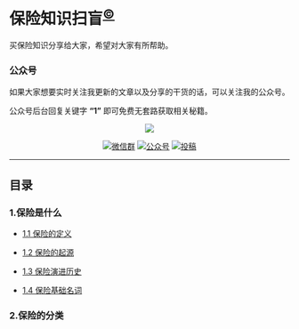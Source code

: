 
# 保险知识扫盲<sup>[©](https://github.com/ganfanlaowang/insurance_knowledge)</sup>

买保险知识分享给大家，希望对大家有所帮助。



### 公众号

如果大家想要实时关注我更新的文章以及分享的干货的话，可以关注我的公众号。

公众号后台回复关键字 **“1”** 即可免费无套路获取相关秘籍。

<p align="center">
<a href="https://github.com/ganfanlaowang/insurance_knowledge" target="_blank">
	<img src="https://laowang8123.oss-cn-beijing.aliyuncs.com/%20insurance/%E5%85%AC%E4%BC%97%E5%8F%B7.jpg" width=""/>
</a>
</p>

<p align="center">
  <a href="https://github.com/ganfanlaowang/insurance_knowledge">
  <a href="#联系我"><img src="https://img.shields.io/badge/chat-微信群-blue.svg" alt="微信群"></a>
  <a href="#公众号"><img src="https://img.shields.io/badge/%E5%85%AC%E4%BC%97%E5%8F%B7-%E5%B9%B2%E9%A5%AD%E8%80%81%E7%8E%8B-brightgreen" alt="公众号"></a>
  <a href="#投稿"><img src="https://img.shields.io/badge/support-投稿-critical.svg" alt="投稿"></a>
</p>

---


## 目录

### 1.保险是什么

-  [1.1 保险的定义](/1.%E4%BF%9D%E9%99%A9%E6%98%AF%E4%BB%80%E4%B9%88/1.1%20%E4%BF%9D%E9%99%A9%E7%9A%84%E5%AE%9A%E4%B9%89.md)
 
-  [1.2 保险的起源](/1.%E4%BF%9D%E9%99%A9%E6%98%AF%E4%BB%80%E4%B9%88/1.2%20%E4%BF%9D%E9%99%A9%E7%9A%84%E8%B5%B7%E6%BA%90.md)
  
-  [1.3 保险演进历史](/1.%E4%BF%9D%E9%99%A9%E6%98%AF%E4%BB%80%E4%B9%88/1.3%20%E4%B8%AD%E5%9B%BD%E4%BF%9D%E9%99%A9%E6%BC%94%E8%BF%9B%E5%8F%B2.md)
 
-  [1.4 保险基础名词](/1.%E4%BF%9D%E9%99%A9%E6%98%AF%E4%BB%80%E4%B9%88/1.4%20%E4%BF%9D%E9%99%A9%E5%9F%BA%E7%A1%80%E5%90%8D%E8%AF%8D.md)


### 2.保险的分类
